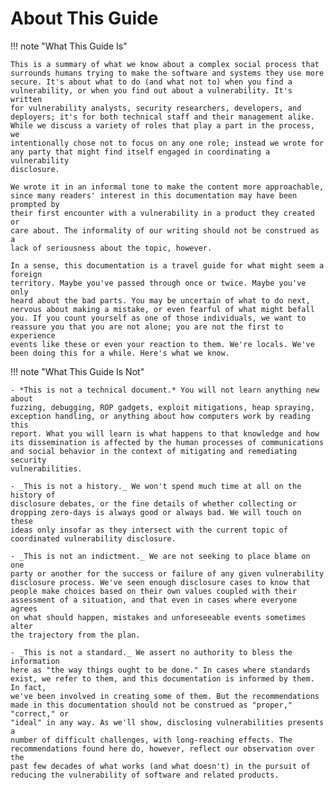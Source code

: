 # About This Guide

<div class="grid" markdown>

!!! note "What This Guide Is"

    This is a summary of what we know about a complex social process that
    surrounds humans trying to make the software and systems they use more
    secure. It's about what to do (and what not to) when you find a
    vulnerability, or when you find out about a vulnerability. It's written
    for vulnerability analysts, security researchers, developers, and
    deployers; it's for both technical staff and their management alike.
    While we discuss a variety of roles that play a part in the process, we
    intentionally chose not to focus on any one role; instead we wrote for
    any party that might find itself engaged in coordinating a vulnerability
    disclosure.
    
    We wrote it in an informal tone to make the content more approachable,
    since many readers' interest in this documentation may have been prompted by
    their first encounter with a vulnerability in a product they created or
    care about. The informality of our writing should not be construed as a
    lack of seriousness about the topic, however.
    
    In a sense, this documentation is a travel guide for what might seem a foreign
    territory. Maybe you've passed through once or twice. Maybe you've only
    heard about the bad parts. You may be uncertain of what to do next,
    nervous about making a mistake, or even fearful of what might befall
    you. If you count yourself as one of those individuals, we want to
    reassure you that you are not alone; you are not the first to experience
    events like these or even your reaction to them. We're locals. We've
    been doing this for a while. Here's what we know.

!!! note "What This Guide Is Not"

    - *This is not a technical document.* You will not learn anything new about
    fuzzing, debugging, ROP gadgets, exploit mitigations, heap spraying,
    exception handling, or anything about how computers work by reading this
    report. What you will learn is what happens to that knowledge and how
    its dissemination is affected by the human processes of communications
    and social behavior in the context of mitigating and remediating security
    vulnerabilities.

    - _This is not a history._ We won't spend much time at all on the history of 
    disclosure debates, or the fine details of whether collecting or
    dropping zero-days is always good or always bad. We will touch on these
    ideas only insofar as they intersect with the current topic of
    coordinated vulnerability disclosure.

    - _This is not an indictment._ We are not seeking to place blame on one
    party or another for the success or failure of any given vulnerability
    disclosure process. We've seen enough disclosure cases to know that
    people make choices based on their own values coupled with their
    assessment of a situation, and that even in cases where everyone agrees
    on what should happen, mistakes and unforeseeable events sometimes alter
    the trajectory from the plan.

    - _This is not a standard._ We assert no authority to bless the information
    here as "the way things ought to be done." In cases where standards
    exist, we refer to them, and this documentation is informed by them. In fact,
    we've been involved in creating some of them. But the recommendations
    made in this documentation should not be construed as "proper," "correct," or
    "ideal" in any way. As we'll show, disclosing vulnerabilities presents a
    number of difficult challenges, with long-reaching effects. The
    recommendations found here do, however, reflect our observation over the
    past few decades of what works (and what doesn't) in the pursuit of
    reducing the vulnerability of software and related products.

</div>
